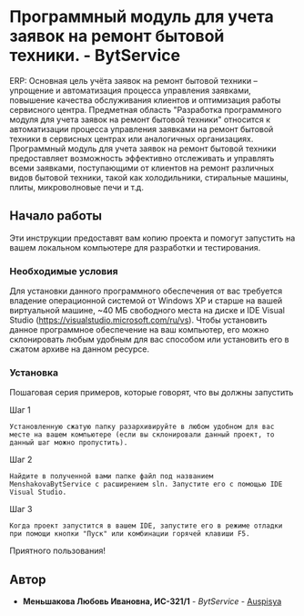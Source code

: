# Программный модуль для учета заявок на ремонт бытовой техники. - BytService

ERP: Основная цель учёта заявок на ремонт бытовой техники – упрощение и автоматизация процесса управления заявками, повышение качества обслуживания клиентов и оптимизация работы сервисного центра.
Предметная область "Разработка программного модуля для учета заявок на ремонт бытовой техники" относится к автоматизации процесса управления заявками на ремонт бытовой техники в сервисных центрах или аналогичных организациях.
Программный модуль для учета заявок на ремонт бытовой техники предоставляет возможность эффективно отслеживать и управлять всеми заявками, поступающими от клиентов на ремонт различных видов бытовой техники, такой как холодильники, стиральные машины, плиты, микроволновые печи и т.д.

## Начало работы

Эти инструкции предоставят вам копию проекта и помогут запустить на вашем локальном компьютере для разработки и тестирования.

### Необходимые условия

Для установки данного программного обеспечения от вас требуется владение операционной системой от Windows XP и старше на вашей виртуальной машине, ~40 МБ свободного места на диске и IDE Visual Studio (https://visualstudio.microsoft.com/ru/vs). Чтобы установить данное программное обеспечение на ваш компьютер, его можно склонировать любым удобным для вас способом или установить его в сжатом архиве на данном ресурсе.

### Установка

Пошаговая серия примеров, которые говорят, что вы должны запустить

Шаг 1

```
Установленную сжатую папку разархивируйте в любом удобном для вас месте на вашем компьютере (если вы склонировали данный проект, то данный шаг можно пропустить).
```

Шаг 2

```
Найдите в полученной вами папке файл под названием MenshakovaBytService с расширением sln. Запустите его с помощью IDE Visual Studio.
```

Шаг 3

```
Когда проект запустится в вашем IDE, запустите его в режиме отладки при помощи кнопки "Пуск" или комбинации горячей клавиши F5.
```
Приятного пользования!

## Автор

* **Меньшакова Любовь Ивановна, ИС-321/1** - *BytService* - [Auspisya](https://github.com/Auspisya)

